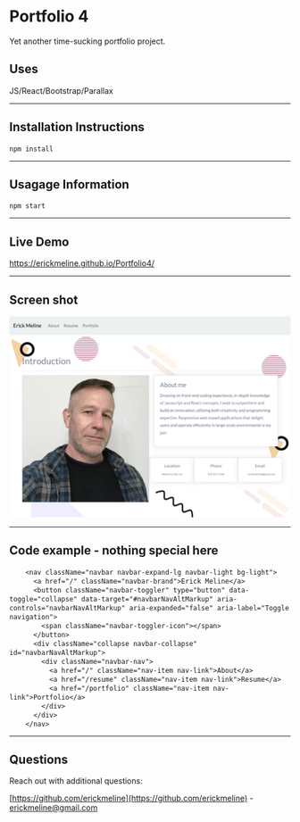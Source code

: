 # Portfolio 4
Yet another time-sucking portfolio project.

## Uses

JS/React/Bootstrap/Parallax

-----------

## Installation Instructions

```
npm install
```

-----------

## Usagage Information

```
npm start
```

-----------

## Live Demo

https://erickmeline.github.io/Portfolio4/

-----------

## Screen shot
![screen shot](./public/assets/images/screenshot.png)

-----------

## Code example - nothing special here
```
    <nav className="navbar navbar-expand-lg navbar-light bg-light">
      <a href="/" className="navbar-brand">Erick Meline</a>
      <button className="navbar-toggler" type="button" data-toggle="collapse" data-target="#navbarNavAltMarkup" aria-controls="navbarNavAltMarkup" aria-expanded="false" aria-label="Toggle navigation">
        <span className="navbar-toggler-icon"></span>
      </button>
      <div className="collapse navbar-collapse" id="navbarNavAltMarkup">
        <div className="navbar-nav">
          <a href="/" className="nav-item nav-link">About</a>
          <a href="/resume" className="nav-item nav-link">Resume</a>
          <a href="/portfolio" className="nav-item nav-link">Portfolio</a>
        </div>
      </div>
    </nav>
```

-----------

## Questions
Reach out with additional questions:

[https://github.com/erickmeline](https://github.com/erickmeline) - [erickmeline@gmail.com](mailto://erickmeline@gmail.com)
